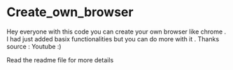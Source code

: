 # Create_own_browser
Hey everyone with this code you can create your own browser like chrome . I had just added basix functionalities but you can do more with it . Thanks
source : Youtube :)

Read the readme file for more details
 
